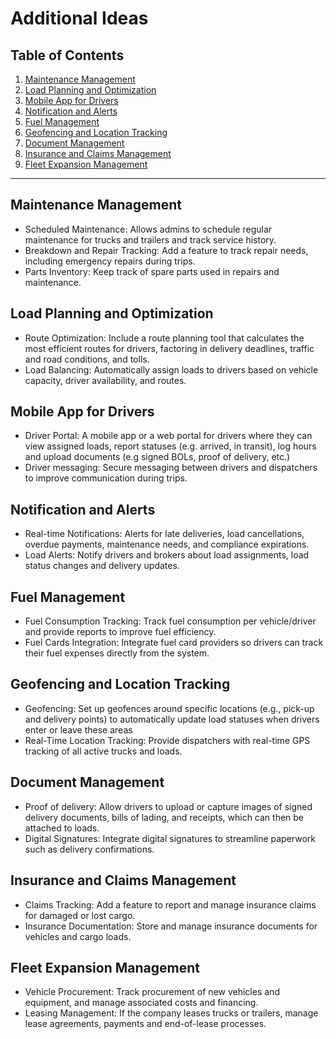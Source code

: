# Additional Ideas

## Table of Contents
1. [Maintenance Management](#maintenance-management)
2. [Load Planning and Optimization](#load-planning-and-optimization)
3. [Mobile App for Drivers](#mobile-app-for-drivers)
4. [Notification and Alerts](#notification-and-alerts)
5. [Fuel Management](#fuel-management)
6. [Geofencing and Location Tracking](#geofencing-and-location-tracking)
7. [Document Management](#document-management)
8. [Insurance and Claims Management](#insurance-and-claims-management)
9. [Fleet Expansion Management](#fleet-expansion-management)

---

## Maintenance Management
- Scheduled Maintenance: Allows admins to schedule regular maintenance for trucks and trailers and track service history.
- Breakdown and Repair Tracking: Add a feature to track repair needs, including emergency repairs during trips.
- Parts Inventory: Keep track of spare parts used in repairs and maintenance.

## Load Planning and Optimization
- Route Optimization: Include a route planning tool that calculates the most efficient routes for drivers, factoring in delivery deadlines, traffic and road conditions, and tolls.
- Load Balancing: Automatically assign loads to drivers based on vehicle capacity, driver availability, and routes.

## Mobile App for Drivers
- Driver Portal: A mobile app or a web portal for drivers where they can view assigned loads, report statuses (e.g. arrived, in transit), log hours and upload documents (e.g signed BOLs, proof of delivery, etc.)
- Driver messaging: Secure messaging between drivers and dispatchers to improve communication during trips.

## Notification and Alerts
- Real-time Notifications: Alerts for late deliveries, load cancellations, overdue payments, maintenance needs, and compliance expirations.
- Load Alerts: Notify drivers and brokers about load assignments, load status changes and delivery updates.

## Fuel Management
- Fuel Consumption Tracking: Track fuel consumption per vehicle/driver and provide reports to improve fuel efficiency.
- Fuel Cards Integration: Integrate fuel card providers so drivers can track their fuel expenses directly from the system.

## Geofencing and Location Tracking
- Geofencing: Set up geofences around specific locations (e.g., pick-up and delivery points) to automatically update load statuses when drivers enter or leave these areas
- Real-Time Location Tracking: Provide dispatchers with real-time GPS tracking of all active trucks and loads.

## Document Management
- Proof of delivery: Allow drivers to upload or capture images of signed delivery documents, bills of lading, and receipts, which can then be attached to loads.
- Digital Signatures: Integrate digital signatures to streamline paperwork such as delivery confirmations.

## Insurance and Claims Management
- Claims Tracking: Add a feature to report and manage insurance claims for damaged or lost cargo.
- Insurance Documentation: Store and manage insurance documents for vehicles and cargo loads.

## Fleet Expansion Management
- Vehicle Procurement: Track procurement of new vehicles and equipment, and manage associated costs and financing.
- Leasing Management: If the company leases trucks or trailers, manage lease agreements, payments and end-of-lease processes.

